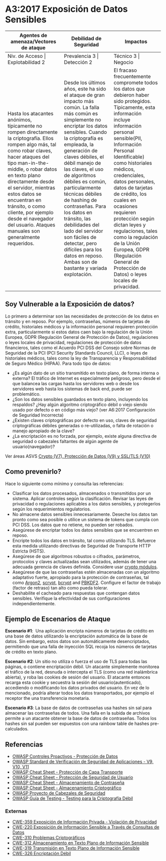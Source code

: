 # A3:2017 Exposición de Datos Sensibles

| Agentes de amenaza/Vectores de ataque | Debilidad de Seguridad           | Impactos               |
| -- | -- | -- |
| Niv. de Acceso  \| Explotabilidad 2 | Prevalencia 3 \| Detección 2 | Técnico 3 \| Negocio |
| Hasta los atacantes anónimos, típicamente no rompen directamente la criptografía. Ellos rompen algo más, tal como robar claves, hacer ataques del tipo man-in-the-middle, o robar datos en texto plano directamente desde el servidor, mientras estos datos se encuentran en tránsito, o como cliente, por ejemplo desde el navegador del usuario. Ataques manuales son generalmente requeridos. | Desde los últimos años, este ha sido el ataque de gran impacto más común. La falla más común es simplemente no encriptar los datos sensibles. Cuando la criptografía es empleada, la generación de claves débiles, el débil manejo de las claves, el uso de algoritmos débiles es común, particularmente técnicas débiles de hashing de contraseñas. Para los datos en tránsito, las debilidades del lado del servidor son fáciles de detectar, pero difíciles para los datos en reposo. Ambas son de bastante y variada explotación. | El fracaso frecuentemente compromete todos los datos que debieron haber sido protegidos. Típicamente, esta información incluye información personal sensible(PII, Información Personal Identificable) como  historiales médicos, credenciales, datos personales, datos de tarjetas de crédito, los cuales en ocasiones requieren protección según dictan leyes y regulaciones, tales como la regulación de la Unión Europea, GDPR (Regulación General de Protección de Datos) o leyes locales de privacidad. |

## Soy Vulnerable a la Exposición de datos?

Lo primero a determinar son las necesidades de protección de los datos en tránsito y en reposo. Por ejemplo, contraseñas, números de tarjetas de crédito, historiales médicos y la información personal requieren protección extra, particularmente si estos datos caen bajo la regulación de la Unión Europea, GDPR (Regulación General de Protección de Datos), regulaciones o leyes locales de privacidad, regulaciones de protección de datos financieros, tales como el Acuerdo PCI DSS del Consejo sobre Normas de Seguridad de la PCI (PCI Security Standards Council, LLC), o leyes de historiales médicos, tales como la ley de Transparencia y Responsabilidad de Seguro Médico (HIPAA). Para todo tipo de datos:

* ¿Es algún dato de un sitio transmitido en texto plano, de forma interna o externa? El tráfico de Internet es especialmente peligroso, pero desde el que balancea las cargas hasta los servidores web o desde los servidores web hasta los sistemas de back end, puede ser problemático.
* ¿Son los datos sensibles guardados en texto plano, incluyendo los respaldos?
¿Hay algún algoritmo criptográfico débil o viejo siendo usado por defecto o en código más viejo? (ver A6:2017 Configuración de Seguridad Incorrecta)
* ¿Existen claves criptográficas por defecto en uso, claves de seguridad criptográficas débiles generadas o re-utilizadas, o falta de rotación o manejo apropiado de la clave?
* ¿La encriptación es no forzada, por ejemplo, existe alguna directiva de seguridad o cabezales faltantes de algún agente de usuario(navegador)?

Ver áreas ASVS [Crypto (V7), Protección de Datos (V9) y SSL/TLS (V10)](https://www.owasp.org/index.php/ASVS)

## Como prevenirlo?

Hace lo siguiente como mínimo y consulta las referencias:

* Clasificar los datos procesados, almacenados o transmitidos por un sistema. Aplicar controles según la clasificación.
Revisar las leyes de privacidad o regulaciones aplicables a los datos sensibles, y protegerlos según los requerimientos regulatorios.
* No almacene datos sensibles innecesariamente. Deseche los datos tan pronto como sea posible o utilice un sistema de tokens que cumpla con PCI DSS. Los datos que no retiene, no pueden ser robados.
* Asegúrese de encriptar todos los datos sensibles que se encuentren en reposo.    
* Encripte todos los datos en tránsito, tal como utilizando TLS. Refuerce esta medida utilizando directivas de Seguridad de Transporte HTTP Estricta (HSTS).
* Asegúrese de que algoritmos robustos o cifrados, parámetros, protocolos y claves actualizadas sean utilizados, además de tener una adecuada gerencia de claves definida. Considere usar [crypto módulos](http://csrc.nist.gov/groups/STM/cmvp/documents/140-1/140val-all.htm).
* Asegúrese de que las contraseñas estén almacenadas con un algoritmo adaptativo fuerte, apropiado para la protección de contraseñas, tal como [Argon2](https://www.cryptolux.org/index.php/Argon2), [scrypt](http://en.wikipedia.org/wiki/Scrypt), [bcrypt](http://en.wikipedia.org/wiki/Bcrypt) and [PBKDF2](http://en.wikipedia.org/wiki/PBKDF2). Configure el factor de trabajo (factor de retraso) tan alto como pueda tolerar.
* Deshabilite el cacheado para respuestas que contengan datos sensibles.
Verifique la efectividad de sus configuraciones independientemente.


## Ejemplo de Escenarios de Ataque

**Escenario #1**:  Una aplicación encripta números de tarjetas de crédito en una base de datos utilizando la encriptación automática de la base de datos. Sin embargo, estos datos son automáticamente desencriptados, permitiendo que una falla de inyección SQL recoja los números de tarjetas de crédito en texto plano. 

**Escenario #2**: Un sitio no utiliza o fuerza el uso de TLS para todas las páginas, o contiene encriptación débil. Un atacante simplemente monitorea el tráfico de la red, desnuda o intercepta el TLS (como una red inalámbrica abierta), y roba las cookies de sesión del usuario. El atacante entonces recarga esta cookie y secuestra la sesión del usuario(autenticado), accediendo o modificando los datos privados del usuario. En vez de lo mencionado, podría alterar todos los datos transportados, por ejemplo el receptor the una transferencia monetaria.

**Escenario #3**: La base de datos de contraseñas usa hashes sin sal para almacenar las contraseñas de todos. Una falla en la subida de archivos permite a un atacante obtener la base de datos de contraseñas. Todos los hashes sin sal pueden ser expuestos con una rainbow table de hashes pre-calculados.

## Referencias


* [OWASP Controles Proactivos - Protección de Datos](https://www.owasp.org/index.php/OWASP_Proactive_Controls#7:_Protect_Data)
* [OWASP Standard de Verificación de Seguridad de Aplicaciones - V9, V10, V11](https://www.owasp.org/index.php/Category:OWASP_Application_Security_Verification_Standard_Project)
* [OWASP Cheat Sheet - Protección de Capa Transporte](https://www.owasp.org/index.php/Transport_Layer_Protection_Cheat_Sheet)
* [OWASP Cheat Sheet - Protección de Seguridad de Usuario](https://www.owasp.org/index.php/User_Privacy_Protection_Cheat_Sheet)
* [OWASP Cheat Sheet - Almacenamiento de Contraseña](https://www.owasp.org/index.php/Password_Storage_Cheat_Sheet)
* [OWASP Cheat Sheet - Almacenamiento Criptográfico](https://www.owasp.org/index.php/Cryptographic_Storage_Cheat_Sheet)
* [OWASP Proyecto de Cabezales de Seguridad](https://www.owasp.org/index.php/OWASP_Secure_Headers_Project)
* [OWASP Guía de Testing - Testing para la Criptografía Débil](https://www.owasp.org/index.php/Testing_for_weak_Cryptography)

### Externas

* [CWE-359 Exposición de Información Privada - Violación de Privacidad](https://cwe.mitre.org/data/definitions/359.html)
* [CWE-220 Exposición de Información Sensible a Través de Consultas de Datos](https://cwe.mitre.org/data/definitions/220.html)
* [CWE-310 Problemas Criptográficos](https://cwe.mitre.org/data/definitions/310.html)
* [CWE-312 Almacenamiento en Texto Plano de Información Sensible](https://cwe.mitre.org/data/definitions/312.html)
* [CWE-319 Transmisión en Texto Plano de Información Sensible](https://cwe.mitre.org/data/definitions/319.html)
* [CWE-326 Encriptación Débil](https://cwe.mitre.org/data/definitions/326.html)

